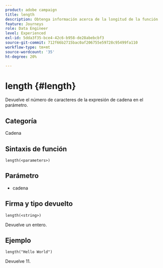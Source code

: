 ```yaml
---
product: adobe campaign
title: length
description: Obtenga información acerca de la longitud de la función
feature: Journeys
role: Data Engineer
level: Experienced
exl-id: 5dda3f35-bce4-42c6-b958-de28abebcbf3
source-git-commit: 712f66b2715bac0af206755e59728c95499fa110
workflow-type: tm+mt
source-wordcount: '35'
ht-degree: 20%

---
```


# length {#length}

Devuelve el número de caracteres de la expresión de cadena en el parámetro.

## Categoría

Cadena

## Sintaxis de función

`length(<parameters>)`

## Parámetro

* cadena

## Firma y tipo devuelto

`length(<string>)`

Devuelve un entero.

## Ejemplo

`length("Hello World")`

Devuelve 11.
